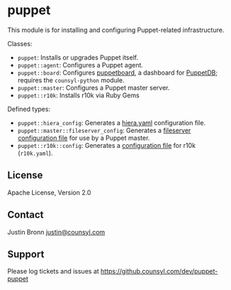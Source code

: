 puppet
======

This module is for installing and configuring Puppet-related infrastructure.

Classes:

* `puppet`: Installs or upgrades Puppet itself.
* `puppet::agent`: Configures a Puppet agent.
* `puppet::board`: Configures [puppetboard](https://github.com/nedap/puppetboard), a dashboard for [PuppetDB](https://docs.puppetlabs.com/puppetdb/); requires the `counsyl-python` module.
* `puppet::master`: Configures a Puppet master server.
* `puppet::r10k`: Installs r10k via Ruby Gems

Defined types:

* `puppet::hiera_config`: Generates a [hiera.yaml](http://docs.puppetlabs.com/hiera/1/configuring.html) configuration file.
* `puppet::master::fileserver_config`: Generates a [fileserver configuration file](http://docs.puppetlabs.com/guides/file_serving.html) for use by a Puppet master.
* `puppet::r10k::config`: Generates a [configuration file](https://github.com/puppetlabs/r10k/blob/master/doc/dynamic-environments/configuration.mkd) for r10k (`r10k.yaml`).

License
-------

Apache License, Version 2.0

Contact
-------

Justin Bronn <justin@counsyl.com>

Support
-------

Please log tickets and issues at https://github.counsyl.com/dev/puppet-puppet

